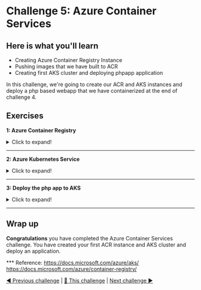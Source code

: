 # Challenge 5: Azure Container Services

## Here is what you'll learn

- Creating Azure Container Registry Instance
- Pushing images that we have built to ACR 
- Creating first AKS cluster and deploying phpapp application

In this challenge, we're going to create our ACR and AKS instances and deploy a php based webapp that we have containerized at the end of challenge 4.

## Exercises

**1: Azure Container Registry**
<details>
  <summary>Click to expand!</summary>

In this first task, we'll create a new [Azure Container Registry (ACR)](https://docs.microsoft.com/en-us/azure/container-registry/container-registry-intro) Instance. Azure Container Registry allows us to build, store, and manage container images and artifacts in a private registry for all types of container deployments. We're going to store 2 images that we've created at the end of the challenge 4. Let's get started. We'll complete this via the [Azure portal](https://docs.microsoft.com/en-us/azure/azure-portal/azure-portal-overview), so let's jump to https://portal.azure.com.
> TIP: You can set the language of your Azure portal navigating via the settings gear to the *Language + region* section. We suggest you set the portal to English since some of the more technical translations are less helpfull.


- Click the hamburger icon on the top left of the screen.
- Click **Create a resource** link.

![Image of where to find the "Create a resource" in the Azure portal](./img/acr1.png)


- Click **Container** on the left menu.
- Continue with the **Container Registry** option (this will most likely look a little different in your Azure portal)


![Image of where to find the "Container Registry" resource in the Azure portal](./img/acr2.png)


- Now we're on the **Create container registry** screen.
- Select the correct subscription. You might also need to create a new [resource group](https://docs.microsoft.com/en-us/azure/azure-resource-manager/management/manage-resource-groups-portal#what-is-a-resource-group) by selecting the **Create New** button and giving it a name. 
- Fill the other values.
  - Registry Name: Type in a unique name
  - Location: Select **North Europe**
  - Availability zones: off
  - SKU: Keep as is. **Standard**
- Click **Review + create**.

![Image of the "Create container registry" screen and where to find the input fields](./img/acr31.png)

- Click **Create** and finalize the ACR creation steps. 

![Image of the "Create container registry validation" screen and where to find the "create" button](./img/acr41.png)

- When done, click the **Go to resource** button and access newly created ACR instance.

![Image of the position of the "Go to resource" button](./img/acr5.png)

- Now it's time to get connection details of our ACR instance.
- Click **Access keys** on the left.
- Enable the **Admin user**.
- Copy the **Login server**, **Username** and **password** values into a text editor. We'll use these later.  

![Image of the position of the "Go to resource" button](./img/acr61.png)

- We have created an ACR instance and it's ready to store our images. Let's turn back to the Terminal and push images that we have created before.
- First, let's get logged out from our current registry. 
Type: 
```shell
$ docker logout
```
Output will be something like:
```shell
Removing login credentials for https://index.docker.io/v1/
```

- It's time log into our newly created ACR instance. Replace *LoginServer* = *acr_login_url*, *Username* and *Password* with the values you copied to a text editor before.

Type: 
```shell
$ docker login acr_login_url -u Username -p Password
```
Output will be something like:
```shell
WARNING! Using --password via the CLI is insecure. Use --password-stdin.
Login Succeeded
```

- We successfully logged in. This means that from now on we can push images to this registry. But to be able to do that, we have to retag the images that we have created at the end of the challenge 4. Simply out, we have to add new tags to them, in this format  ```registry_url/repository_name:tag```. Let's do that.
- First, let's list all the images on the system. 

Type: 
```shell
$ docker image ls
```
Output will be something like:
```shell

REPOSITORY                TAG                 IMAGE ID            CREATED             SIZE
=======
REPOSITORY            TAG                 IMAGE ID            CREATED             SIZE

your_dockerhub_id/mysql   v1                  2dfc8038fc98        13 hours ago        448MB
your_dockerhub_id/php     v1                  53959f571f38        13 hours ago        484MB
```
- There should be 2 images that we have created at the end of the challenge 4. They were tagged as your_dockerhub_id/mysql:v1 and your_dockerhub_id/php:v1. We're gonna add new tags to these images. 

Type: 
```shell
$ docker image tag your_dockerhub_id/php:v1 acr_login_url/php:v1
$ docker image tag your_dockerhub_id/mysql:v1 acr_login_url/mysql:v1
```
- Let's list all the images on the system and check these newly added tags.
Type: 
```shell
$ docker image ls
```
Output will be something like:
```shell

REPOSITORY              TAG                 IMAGE ID            CREATED             SIZE
your_dockerhub_id/mysql v1                  2dfc8038fc98        13 hours ago        448MB
your_dockerhub_id/php   v1                  53959f571f38        13 hours ago        484MB
acr_login_url/mysql     v1                  2dfc8038fc98        13 hours ago        448MB
acr_login_url/php       v1                  53959f571f38        13 hours ago        484MB
```

- Now we can push these images to the ACR.

Type: 
```shell
$ docker image push acr_login_url/php:v1
```
Output will be something like:
```shell
The push refers to repository [acr_login_url/php]
ef135f6687e4: Pushed
906d50a6011e: Pushed
74bbc08fe8c6: Pushed
90745e8b7e7b: Pushed
a5fa399e1d62: Pushed
4d03ed8f1ffa: Pushed
b5c4094c6b8e: Pushed
a2631c469b37: Pushed
31a253c57a1c: Pushed
22678990c57c: Pushed
f75b06f87220: Pushed
3ef0156771b5: Pushed
c7ba9188a7f6: Pushed
b325a1cca10d: Pushed
7edde2b8acef: Pushed
65bff11b305b: Pushed
de5ed450c2e9: Pushed
8bf7a47284aa: Pushed
d0f104dc0a1f: Pushed
v1: digest: sha256:3e49eee893ac4eedf9b945a0f1e2bfde431e5862d18bb4d9fbe6e2c87c35e67c size: 4285
```

Type: 
```shell
$ docker image push acr_login_url/mysql:v1
```
Output will be something like:
```shell
The push refers to repository [acr_login_url/mysql]
ce1b5c35832c: Pushed
f6bef35c0067: Pushed
a6ea401b7864: Pushed
94bd7d7999de: Pushed
8df989cb6670: Pushed
f358b00d8ce7: Pushed
ae39983d39c4: Pushed
b55e8d7c5659: Pushed
e8fd11b2289c: Pushed
e9affce9cbe8: Pushed
316393412e04: Pushed
d0f104dc0a1f: Mounted from php
v1: digest: sha256:929ac51065d473c23229f1f85be02b854aaab147d1ebaa018884f1a5ee455b4f size: 2828
```

- Turn back to the Azure portal and confirm that these images were pushed and stored in the ACR. 
- We successfully re-tagged our images and pushed them to newly created ACR. Image part has been completed. 

![](./img/acr11.png)

Please keep the ACR you created. We will use it in the next task.
</details>

***
**2: Azure Kubernetes Service**
<details>
  <summary>Click to expand!</summary>

It's time to create our first AKS cluster.  

- On the portal, find your Resource Group and on the overview screen click **+ Create**. 

![](./img/acr121.png)

- Under the the **Containers** click **Kubernetes Service** and after that hit **Create**.
  > This view might have changed. In that case you can just enter "Kubernetes Service" into the search bar.

<img src="./img/acr13.png">

- Select your subscription and your resource group (this should be prefilled already). 
- Fill in the other values
  - Cluster preset configuration: **Dev/Test($)**
  - Kubernetes cluster name: Type a unique name
  - Region: Select **North Europe**
  - Availability zones: None
  - Kubernetes version: Leave as is
  - API server availability: 99.5%
  - Node size: **Standard B4ms** (this should be selected already. You can also size down to a **Standard B2ms**.)
  - Scale method: leave as is
  - Node count range: leave as is
- Click **Integrations**.

![](./img/acr141.png)

- For Container registry select the ACR instance that we created a few minutes ago.
- Click **Review + create**.

![](./img/acr151.png)

- Click **Create** and wait until it has been successfully created. 
  
![](./img/acr171.png)

<img src="./img/acr18.png">

- Congrats. You have successfully built your first AKS cluster. In the next step we will use this cluster.
</details>

***
**3: Deploy the php app to AKS**
<details>
  <summary>Click to expand!</summary>

Now it's time to deploy our php app to AKS cluster. 

- We're gonna use the [**kubectl**](https://kubernetes.io/docs/reference/generated/kubectl/kubectl-commands) tool to manage our Kubernetes cluster. Kubernetes command-line tool, ```kubectl```, allows us to run commands against Kubernetes clusters. We can use ```kubectl``` to deploy applications, inspect and manage cluster resources, and view logs. You can either install [```kubectl```](https://kubernetes.io/docs/tasks/tools/) in your terminal or you can use **Azure Cloud Shell** where ```kubectl``` is already installed. 
If you are going with the first option, execute the next 3 steps:
- Click **Cloud Shell** icon on the top left right side of the portal screen and open it. 
  ![](./img/acr01.png)
- The first time you open the **Cloud Shell** you might need to create a Storage Account. This will persist data for the shell. Just follow the instructions delivered to you from the portal.
- Once the **Cloud Shell** is up and running you can select between **PowerShell** and **Bash**. Select **Bash** and wait till the shell is up and running. 

When you interact with an AKS cluster using the kubectl, a configuration file is used that defines cluster connection information. This configuration file is typically stored in ~/.kube/config. Multiple clusters can be defined in this kubeconfig file. ```az aks get-credentials``` lets you get access to the credentials for an AKS cluster and merges them into the kubeconfig file. Now we use this command and merge the credentials into our kubeconfig file. Thus we can manage our Kubernetes cluster. 

Type (remember to enter your *resource_group_name* and your *aks_cluster_name*): 
```shell
$ az aks get-credentials --resource-group resource_group_name --name aks_cluster_name
```
Output will be something like:
```shell
Merged "aks_cluster_name" as current context in /home/username/.kube/config
```
- We have merged the config. It's time to check if kubectl works properly. Let's list all the nodes in the cluster. 

Type: 
```shell
$ kubectl get nodes
```
Output will be something like:
```shell
NAME                                STATUS   ROLES   AGE   VERSION
aks-agentpool-10704589-vmss000000   Ready    agent   26m   v1.16.13
aks-agentpool-10704589-vmss000001   Ready    agent   26m   v1.16.13
aks-agentpool-10704589-vmss000002   Ready    agent   26m   v1.16.13
```

- It seems that our cluster is ready. Let's deploy our app. 

<img src="./img/acr19.png">

- There are 2 ways to spin up Kubernetes resources. The imperative method - basically using command line. But there’s an easier and more useful way to do it: The declarative method - creating configuration files using YAML. Most of the things you can deploy to a Cluster in Kubernetes can be described as a YAML file. YAML is a human-readable text-based format that let’s us easily specify configuration-type information by using a combination of maps of name-value pairs and lists of items.
- We have created a YAML file to create 2 deployment and 2 service objects. All the config that is needed to create these objects are defined in this YAML file. But what is a deployment, what is a service? These are the object types that you can create on Kubernetes. Simply, deployment object is our application and service object is an end-point that exposes this application to other services or external users. But all of these are Kubernetes related topics and we won't cover them today. We have a full Kubernetes day, there you can get all the information related to Kubernetes. Today, we're gonna only deploy this application and that's all. 
- So first let's open the YAML file. Go to ```day6/apps/kube``` folder and open ```app.yaml``` on a text editor. 
- There are 2 lines that you have to update here. Go to line 19 and 66 and update the ACR url with your own.
```
19-->image: name_you_chose.azurecr.io/mysql:v1
66-->image: name_you_chose.azurecr.io/php:v1
```
After that, copy whole text and turn back to **Cloud Shell**
- Now type ```code app.deploy``` or ```code app.yaml``` to create a file and open built-in text editor. 
- In the text editor type CTRL-V to paste the text that you copied a few minutes ago. 
- Press CTRL-S to save the changes. Now our yaml file is ready.  


<img src="./img/acr20.png">

- It's finally time to deploy our application. 

Type: 
```shell
$ kubectl apply -f app.yaml # or app.deploy based on your filename. 
```
Output will be something like:
```shell
deployment.apps/mysqldb created
service/mysqldb created
deployment.apps/phpapp created
service/phpapp created
```

- 2 deployments and 2 services have been created. Let's check if pods are running or not.


Type: 
```shell
$ kubectl get pods 
```
Output will be something like:
```shell
NAME                                                       READY   STATUS    RESTARTS   AGE
mysqldb-df67cc945-ctfqg                            1/1     Running   0                  1m
phpapp-df67cc945-s5z6n                             1/1     Running   0                  1m
```
- Type couple of times ```kubectl get pods``` till the statuses turn ```Running```.

<img src="./img/acr21.png">

- Congratulations! We did successfully deploy the application to our AKS cluster. Let's access it and see if it works properly. To be able to do that we have to get the external ip address of the phpapp service. 

Type: 
```shell
$ kubectl get svc
```
Output will be something like:
```shell
NAME                                       TYPE           CLUSTER-IP     EXTERNAL-IP      PORT(S)    AGE
mysqldb                                    ClusterIP      10.0.250.27    <none>           80/TCP     48d
phpapp                                     LoadBalancer   10.0.243.220   51.145.177.190   80/TCP     47d
kubernetes                                 ClusterIP      10.0.0.1       <none>           443/TCP    59d
```
- Copy the external ip address of the phpapp service. 

<img src="./img/acr22.png">

- Open a web browser and visit the site published via the copied ip address. 
- Fill the form and add a new record. If you get **Successfully created**  message when you click add, this means that everything works perfectly. 

<img src="./img/acr23.png">

<img src="./img/acr24.png">

<img src="./img/acr25.png">

***
**4: Clean-up**

When you complete the challenge, please don't forget to delete the resources that you have created. Via the portal, find the resource group that you have created at the beginning of this challenge and delete it. All the resources **ACR, AKS** that you have created in this resource group will be automatically deleted too. 
<img src="./img/acr26.png">

<img src="./img/acr27.png">

<img src="./img/acr28.png">
</details>

***
## Wrap up

__Congratulations__ you have completed the Azure Container Services challenge. You have created your first ACR instance and AKS cluster and deploy an application. 

*** Reference: https://docs.microsoft.com/azure/aks/ https://docs.microsoft.com/azure/container-registry/

[◀ Previous challenge](./challenge4.md) | [🔼 This challenge](./challenge5.md) | [Next challenge ▶](./challenge6.md)
